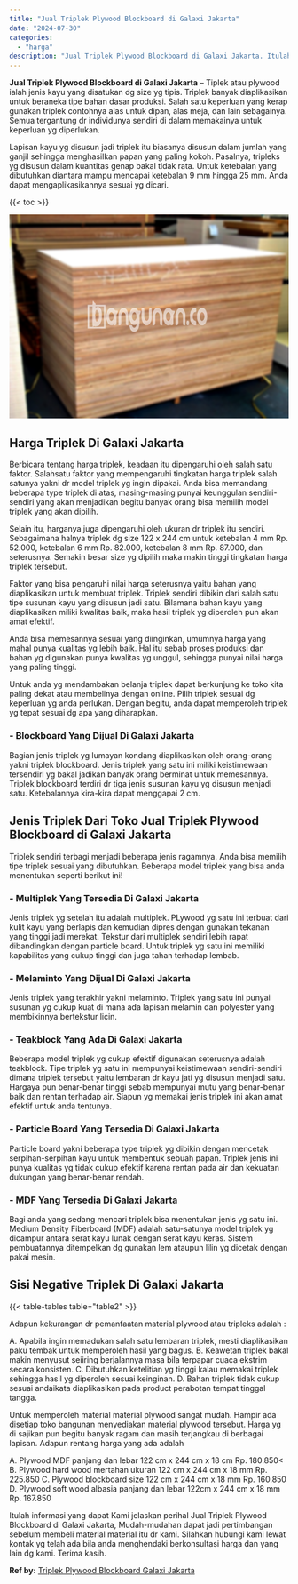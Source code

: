 ```yaml
---
title: "Jual Triplek Plywood Blockboard di Galaxi Jakarta"
date: "2024-07-30"
categories: 
  - "harga"
description: "Jual Triplek Plywood Blockboard di Galaxi Jakarta. Itulah informasi yang dapat Kami jelaskan perihal Jual Triplek Plywood Blockboard di Galaxi Jakarta, Mudah..."
---
```


**Jual Triplek Plywood Blockboard di Galaxi Jakarta** – Tiplek atau plywood ialah jenis kayu yang disatukan dg size yg tipis. Triplek banyak diaplikasikan untuk beraneka tipe bahan dasar produksi. Salah satu keperluan yang kerap gunakan triplek contohnya alas untuk dipan, alas meja, dan lain sebagainya. Semua tergantung dr individunya sendiri di dalam memakainya untuk keperluan yg diperlukan.

Lapisan kayu yg disusun jadi triplek itu biasanya disusun dalam jumlah yang ganjil sehingga menghasilkan papan yang paling kokoh. Pasalnya, tripleks yg disusun dalam kuantitas genap bakal tidak rata. Untuk ketebalan yang dibutuhkan diantara mampu mencapai ketebalan 9 mm hingga 25 mm. Anda dapat mengaplikasikannya sesuai yg dicari.

{{< toc >}}

![Jual Triplek Plywood Blockboard di Galaxi Jakarta](/images/jual-triplek-murah-36.png)

## Harga Triplek Di Galaxi Jakarta

Berbicara tentang harga triplek, keadaan itu dipengaruhi oleh salah satu faktor. Salahsatu faktor yang mempengaruhi tingkatan harga triplek salah satunya yakni dr model triplek yg ingin dipakai. Anda bisa memandang beberapa type triplek di atas, masing-masing punyai keunggulan sendiri-sendiri yang akan menjadikan begitu banyak orang bisa memilih model triplek yang akan dipilih.

Selain itu, harganya juga dipengaruhi oleh ukuran dr triplek itu sendiri. Sebagaimana halnya triplek dg size 122 x 244 cm untuk ketebalan 4 mm Rp. 52.000, ketebalan 6 mm Rp. 82.000, ketebalan 8 mm Rp. 87.000, dan seterusnya. Semakin besar size yg dipilih maka makin tinggi tingkatan harga triplek tersebut.

Faktor yang bisa pengaruhi nilai harga seterusnya yaitu bahan yang diaplikasikan untuk membuat triplek. Triplek sendiri dibikin dari salah satu tipe susunan kayu yang disusun jadi satu. Bilamana bahan kayu yang diaplikasikan miliki kwalitas baik, maka hasil triplek yg diperoleh pun akan amat efektif.

Anda bisa memesannya sesuai yang diinginkan, umumnya harga yang mahal punya kualitas yg lebih baik. Hal itu sebab proses produksi dan bahan yg digunakan punya kwalitas yg unggul, sehingga punyai nilai harga yang paling tinggi.

Untuk anda yg mendambakan belanja triplek dapat berkunjung ke toko kita paling dekat atau membelinya dengan online. Pilih triplek sesuai dg keperluan yg anda perlukan. Dengan begitu, anda dapat memperoleh triplek yg tepat sesuai dg apa yang diharapkan.

### \- Blockboard Yang Dijual Di Galaxi Jakarta

Bagian jenis triplek yg lumayan kondang diaplikasikan oleh orang-orang yakni triplek blockboard. Jenis triplek yang satu ini miliki keistimewaan tersendiri yg bakal jadikan banyak orang berminat untuk memesannya. Triplek blockboard terdiri dr tiga jenis susunan kayu yg disusun menjadi satu. Ketebalannya kira-kira dapat menggapai 2 cm.

## Jenis Triplek Dari Toko Jual Triplek Plywood Blockboard di Galaxi Jakarta

Triplek sendiri terbagi menjadi beberapa jenis ragamnya. Anda bisa memilih tipe triplek sesuai yang dibutuhkan. Beberapa model triplek yang bisa anda menentukan seperti berikut ini!

### \- Multiplek Yang Tersedia Di Galaxi Jakarta

Jenis triplek yg setelah itu adalah multiplek. PLywood yg satu ini terbuat dari kulit kayu yang berlapis dan kemudian dipres dengan gunakan tekanan yang tinggi jadi merekat. Tekstur dari multiplek sendiri lebih rapat dibandingkan dengan particle board. Untuk triplek yg satu ini memiliki kapabilitas yang cukup tinggi dan juga tahan terhadap lembab.

### \- Melaminto Yang Dijual Di Galaxi Jakarta

Jenis triplek yang terakhir yakni melaminto. Triplek yang satu ini punyai susunan yg cukup kuat di mana ada lapisan melamin dan polyester yang membikinnya bertekstur licin.

### \- Teakblock Yang Ada Di Galaxi Jakarta

Beberapa model triplek yg cukup efektif digunakan seterusnya adalah teakblock. Tipe triplek yg satu ini mempunyai keistimewaan sendiri-sendiri dimana triplek tersebut yaitu lembaran dr kayu jati yg disusun menjadi satu. Hargaya pun benar-benar tinggi sebab mempunyai mutu yang benar-benar baik dan rentan terhadap air. Siapun yg memakai jenis triplek ini akan amat efektif untuk anda tentunya.

### \- Particle Board Yang Tersedia Di Galaxi Jakarta

Particle board yakni beberapa type triplek yg dibikin dengan mencetak serpihan-serpihan kayu untuk membentuk sebuah papan. Triplek jenis ini punya kualitas yg tidak cukup efektif karena rentan pada air dan kekuatan dukungan yang benar-benar rendah.

### \- MDF Yang Tersedia Di Galaxi Jakarta

Bagi anda yang sedang mencari triplek bisa menentukan jenis yg satu ini. Medium Density Fiberboard (MDF) adalah satu-satunya model triplek yg dicampur antara serat kayu lunak dengan serat kayu keras. Sistem pembuatannya ditempelkan dg gunakan lem ataupun lilin yg dicetak dengan pakai mesin.

## Sisi Negative Triplek Di Galaxi Jakarta

{{< table-tables table="table2" >}}

Adapun kekurangan dr pemanfaatan material plywood atau tripleks adalah :

A. Apabila ingin memadukan salah satu lembaran triplek, mesti diaplikasikan paku tembak untuk memperoleh hasil yang bagus. B. Keawetan triplek bakal makin menyusut seiiring berjalannya masa bila terpapar cuaca ekstrim secara konsisten. C. Dibutuhkan ketelitian yg tinggi kalau memakai triplek sehingga hasil yg diperoleh sesuai keinginan. D. Bahan triplek tidak cukup sesuai andaikata diaplikasikan pada product perabotan tempat tinggal tangga.

Untuk memperoleh material material plywood sangat mudah. Hampir ada disetiap toko bangunan menyediakan material plywood tersebut. Harga yg di sajikan pun begitu banyak ragam dan masih terjangkau di berbagai lapisan. Adapun rentang harga yang ada adalah

A. Plywood MDF panjang dan lebar 122 cm x 244 cm x 18 cm Rp. 180.850< B. Plywood hard wood mertahan ukuran 122 cm x 244 cm x 18 mm Rp. 225.850 C. Plywood blockboard size 122 cm x 244 cm x 18 mm Rp. 160.850 D. Plywood soft wood albasia panjang dan lebar 122cm x 244 cm x 18 mm Rp. 167.850

Itulah informasi yang dapat Kami jelaskan perihal Jual Triplek Plywood Blockboard di Galaxi Jakarta, Mudah-mudahan dapat jadi pertimbangan sebelum membeli material material itu dr kami. Silahkan hubungi kami lewat kontak yg telah ada bila anda menghendaki berkonsultasi harga dan yang lain dg kami. Terima kasih.

**Ref by:** [Triplek Plywood Blockboard Galaxi Jakarta](https://id.wikipedia.org/wiki/Triplek)
